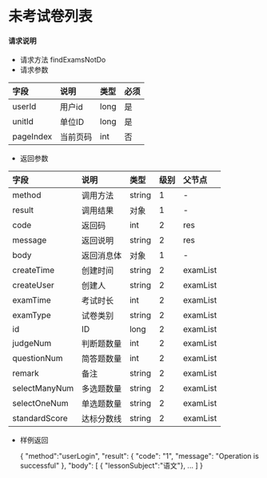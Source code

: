 # 未考试卷列表

#### **请求说明**

* 请求方法 findExamsNotDo
* 请求参数

| 字段 | 说明 | 类型 | 必须 |
| :--- | :--- | :--- | :--- |
| userId| 用户id | long | 是 |
| unitId| 单位ID | long | 是 |
| pageIndex| 当前页码 | int | 否 |

* 返回参数

| 字段 | 说明 | 类型 | 级别 | 父节点 |
| :--- | :--- | :--- | :--- | :--- |
| method| 调用方法 | string | 1 | - |
| result | 调用结果 | 对象 | 1 | - |
| code | 返回码| int | 2 | res |
| message| 返回说明 | string | 2 | res |
| body | 返回消息体 | 对象 | 1 | - |
| createTime| 创建时间| string | 2 | examList|
| createUser| 创建人 | string | 2 | examList|
| examTime| 考试时长| int| 2 | examList|
| examType| 试卷类别 | string | 2 | examList|
| id | ID | long | 2 | examList|
|judgeNum| 判断题数量 | int| 2 | examList|
|questionNum| 简答题数量 | int | 2 | examList|
|remark | 备注 | string | 2 | examList|
|selectManyNum| 多选题数量 | string | 2 | examList|
|selectOneNum| 单选题数量 | string | 2 | examList|
|standardScore| 达标分数线 | string | 2 | examList|


* 样例返回


    {
    "method":"userLogin",
        "result":
        {
        "code": "1",
        "message": "Operation is successful"
        },
    "body":
        [
           { "lessonSubject":"语文"},
            ...
        ] 
    }

